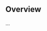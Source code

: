 <!-- Note: Please must use one of our issue templates to file an issue! 🛑 -->
<!-- 👉 https://github.com/TryBlock/feuerwehr-blankenfelde/issues/new/choose 👈 -->
<!-- **Issues that should have been filed with a template will be closed without action, and we will ask you to use a template.** -->

<!-- This blank issue template is only for issues that don't fit any of the templates. -->

## Overview

...

